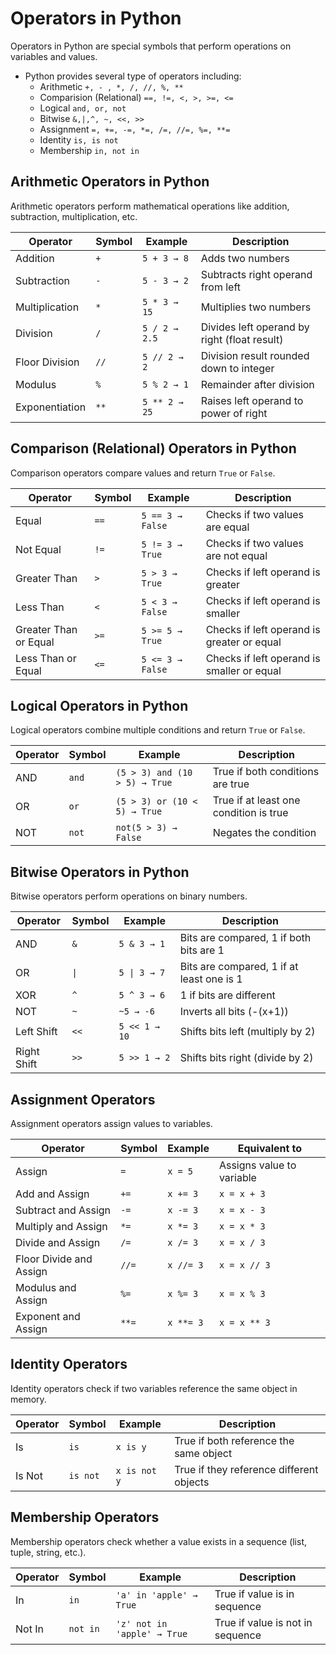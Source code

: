 # Operators in Python

Operators in Python are special symbols that perform operations on variables and values.

- Python provides several type of operators including:
  - Arithmetic `+, - , *, /, //, %, **`
  - Comparision (Relational) `==, !=, <, >, >=, <=`
  - Logical `and, or, not`
  - Bitwise `&,|,^, ~, <<, >>`
  - Assignment `=, +=, -=, *=, /=, //=, %=, **=`
  - Identity `is, is not`
  - Membership `in, not in`

## Arithmetic Operators in Python

Arithmetic operators perform mathematical operations like addition, subtraction, multiplication, etc.

| Operator       | Symbol | Example       | Description                                  |
| -------------- | ------ | ------------- | -------------------------------------------- |
| Addition       | `+`    | `5 + 3 → 8`   | Adds two numbers                             |
| Subtraction    | `-`    | `5 - 3 → 2`   | Subtracts right operand from left            |
| Multiplication | `*`    | `5 * 3 → 15`  | Multiplies two numbers                       |
| Division       | `/`    | `5 / 2 → 2.5` | Divides left operand by right (float result) |
| Floor Division | `//`   | `5 // 2 → 2`  | Division result rounded down to integer      |
| Modulus        | `%`    | `5 % 2 → 1`   | Remainder after division                     |
| Exponentiation | `**`   | `5 ** 2 → 25` | Raises left operand to power of right        |

## Comparison (Relational) Operators in Python

Comparison operators compare values and return `True` or `False`.

| Operator              | Symbol | Example          | Description                                |
| --------------------- | ------ | ---------------- | ------------------------------------------ |
| Equal                 | `==`   | `5 == 3 → False` | Checks if two values are equal             |
| Not Equal             | `!=`   | `5 != 3 → True`  | Checks if two values are not equal         |
| Greater Than          | `>`    | `5 > 3 → True`   | Checks if left operand is greater          |
| Less Than             | `<`    | `5 < 3 → False`  | Checks if left operand is smaller          |
| Greater Than or Equal | `>=`   | `5 >= 5 → True`  | Checks if left operand is greater or equal |
| Less Than or Equal    | `<=`   | `5 <= 3 → False` | Checks if left operand is smaller or equal |

## Logical Operators in Python

Logical operators combine multiple conditions and return `True` or `False`.

| Operator | Symbol | Example                       | Description                            |
| -------- | ------ | ----------------------------- | -------------------------------------- |
| AND      | `and`  | `(5 > 3) and (10 > 5) → True` | True if both conditions are true       |
| OR       | `or`   | `(5 > 3) or (10 < 5) → True`  | True if at least one condition is true |
| NOT      | `not`  | `not(5 > 3) → False`          | Negates the condition                  |

## Bitwise Operators in Python

Bitwise operators perform operations on binary numbers.

| Operator    | Symbol | Example       | Description                               |
| ----------- | ------ | ------------- | ----------------------------------------- |
| AND         | `&`    | `5 & 3 → 1`   | Bits are compared, 1 if both bits are 1   |
| OR          | `\|`   | `5 \| 3 → 7`  | Bits are compared, 1 if at least one is 1 |
| XOR         | `^`    | `5 ^ 3 → 6`   | 1 if bits are different                   |
| NOT         | `~`    | `~5 → -6`     | Inverts all bits (-(x+1))                 |
| Left Shift  | `<<`   | `5 << 1 → 10` | Shifts bits left (multiply by 2)          |
| Right Shift | `>>`   | `5 >> 1 → 2`  | Shifts bits right (divide by 2)           |

## Assignment Operators

Assignment operators assign values to variables.

| Operator                | Symbol | Example   | Equivalent to             |
| ----------------------- | ------ | --------- | ------------------------- |
| Assign                  | `=`    | `x = 5`   | Assigns value to variable |
| Add and Assign          | `+=`   | `x += 3`  | `x = x + 3`               |
| Subtract and Assign     | `-=`   | `x -= 3`  | `x = x - 3`               |
| Multiply and Assign     | `*=`   | `x *= 3`  | `x = x * 3`               |
| Divide and Assign       | `/=`   | `x /= 3`  | `x = x / 3`               |
| Floor Divide and Assign | `//=`  | `x //= 3` | `x = x // 3`              |
| Modulus and Assign      | `%=`   | `x %= 3`  | `x = x % 3`               |
| Exponent and Assign     | `**=`  | `x **= 3` | `x = x ** 3`              |

## Identity Operators

Identity operators check if two variables reference the same object in memory.

| Operator | Symbol   | Example      | Description                              |
| -------- | -------- | ------------ | ---------------------------------------- |
| Is       | `is`     | `x is y`     | True if both reference the same object   |
| Is Not   | `is not` | `x is not y` | True if they reference different objects |

## Membership Operators

Membership operators check whether a value exists in a sequence (list, tuple, string, etc.).

| Operator | Symbol   | Example                     | Description                      |
| -------- | -------- | --------------------------- | -------------------------------- |
| In       | `in`     | `'a' in 'apple' → True`     | True if value is in sequence     |
| Not In   | `not in` | `'z' not in 'apple' → True` | True if value is not in sequence |

